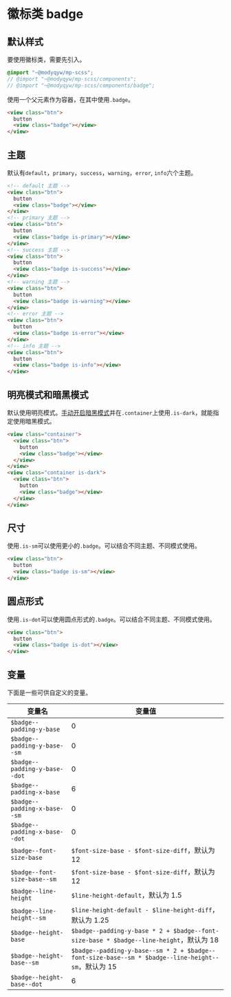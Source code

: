 # 徽标类 badge

## 默认样式

要使用徽标类，需要先引入。

```scss
@import "~@modyqyw/mp-scss";
// @import "~@modyqyw/mp-scss/components";
// @import "~@modyqyw/mp-scss/components/badge";
```

使用一个父元素作为容器，在其中使用`.badge`。

```html
<view class="btn">
  button
  <view class="badge"></view>
</view>
```

## 主题

默认有`default`，`primary`，`success`，`warning`，`error`, `info`六个主题。

```html
<!-- default 主题 -->
<view class="btn">
  button
  <view class="badge"></view>
</view>
<!-- primary 主题 -->
<view class="btn">
  button
  <view class="badge is-primary"></view>
</view>
<!-- success 主题 -->
<view class="btn">
  button
  <view class="badge is-success"></view>
</view>
<!-- warning 主题 -->
<view class="btn">
  button
  <view class="badge is-warning"></view>
</view>
<!-- error 主题 -->
<view class="btn">
  button
  <view class="badge is-error"></view>
</view>
<!-- info 主题 -->
<view class="btn">
  button
  <view class="badge is-info"></view>
</view>
```

## 明亮模式和暗黑模式

默认使用明亮模式。[手动开启暗黑模式](../advance/README.md#明亮模式和暗黑模式)并在`.container`上使用`.is-dark`，就能指定使用暗黑模式。

```html
<view class="container">
  <view class="btn">
    button
    <view class="badge"></view>
  </view>
</view>
<view class="container is-dark">
  <view class="btn">
    button
    <view class="badge"></view>
  </view>
</view>
```

## 尺寸

使用`.is-sm`可以使用更小的`.badge`。可以结合不同主题、不同模式使用。

```html
<view class="btn">
  button
  <view class="badge is-sm"></view>
</view>
```

## 圆点形式

使用`.is-dot`可以使用圆点形式的`.badge`。可以结合不同主题、不同模式使用。

```html
<view class="btn">
  button
  <view class="badge is-dot"></view>
</view>
```

## 变量 <Badge text="2.2 新增" />

下面是一些可供自定义的变量。

|变量名|变量值|
|---|---|
|`$badge--padding-y-base`|0|
|`$badge--padding-y-base--sm`|0|
|`$badge--padding-y-base--dot`|0|
|`$badge--padding-x-base`|6|
|`$badge--padding-x-base--sm`|0|
|`$badge--padding-x-base--dot`|0|
|`$badge--font-size-base`|`$font-size-base - $font-size-diff`，默认为 12|
|`$badge--font-size-base--sm`|`$font-size-base - $font-size-diff`，默认为 12|
|`$badge--line-height`|`$line-height-default`，默认为 1.5|
|`$badge--line-height--sm`|`$line-height-default - $line-height-diff`，默认为 1.25|
|`$badge--height-base`|`$badge--padding-y-base * 2 + $badge--font-size-base * $badge--line-height`，默认为 18|
|`$badge--height-base--sm`|`$badge--padding-y-base--sm * 2 + $badge--font-size-base--sm * $badge--line-height--sm`，默认为 15|
|`$badge--height-base--dot`|6|
